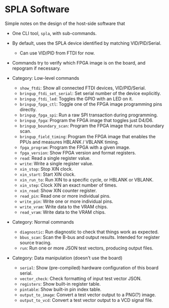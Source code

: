 # SPLA Software

Simple notes on the design of the host-side software that

* One CLI tool, `spla`, with sub-commands.
* By default, uses the SPLA device identified by matching VID/PID/Serial.
  * Can use VID/PID from FTDI for now.
* Commands try to verify which FPGA image is on the board, and repogram if necessary.

* Category: Low-level commands
  * `show_ftdi`: Show all connected FTDI devices, VID/PID/Serial.
  * `bringup_ftdi_set_serial`: Set serial number of the device explicitly.
  * `bringup_ftdi_led`: Toggles the GPIO with an LED on it.
  * `bringup_fpga_ctl`: Toggle one of the FPGA image programming pins directly.
  * `bringup_fpga_spi`: Run a raw SPI transaction during programming.
  * `bringup_fpga`: Program the FPGA image that toggles just D4/D6.
  * `bringup_boundary_scan`: Program the FPGA image that runs boundary scan.
  * `bringup_field_timing`: Program the FPGA image that enables the PPUs and measures HBLANK / VBLANK timing.
  * `fpga_program`: Program the FPGA with a given image.
  * `fpga_version`: Show FPGA version and format registers.
  * `read`: Read a single register value.
  * `write`: Write a single register value.
  * `xin_stop`: Stop XIN clock.
  * `xin_start`: Start XIN clock.
  * `xin_run_to`: Run XIN to a specific cycle, or HBLANK or VBLANK.
  * `xin_step`: Clock XIN an exact number of times.
  * `xin_read`: Show XIN counter register.
  * `read_pin`: Read one or more individual pins.
  * `write_pin`: Write one or more individual pins.
  * `write_vram`: Write data to the VRAM chips.
  * `read_vram`: Write data to the VRAM chips.

* Category: Normal commands
  * `diagnostic`: Run diagnostic to check that things work as expected.
  * `bbus_scan`: Scan the B-bus and output results.  Intended for register source tracing.
  * `run`: Run one or more JSON test vectors, producing output files.

* Category: Data manipulation (doesn't use the board)
  * `serial`: Show (pre-compiled) hardware configuration of this board serial.
  * `vector_check`: Check formatting of input test vector JSON.
  * `registers`: Show built-in register table.
  * `pintable`: Show built-in pin index table.
  * `output_to_image`: Convert a test vector output to a PNG(?) image.
  * `output_to_vcd`: Convert a test vector output to a VCD signal file.
